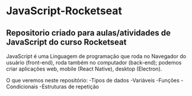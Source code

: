# JavaScript-Rocketseat
## Repositorio criado para aulas/atividades de JavaScript do curso Rocketseat

JavaScript é uma Linguagem de programação que roda no Navegador do usuário (front-end), roda também no computador (back-end); 
podemos criar aplicações web, mobile (React Native), desktop (Electron).

O que veremos neste repositório:
-Tipos de dados
-Variáveis
-Funções
-Condicionais
-Estruturas de repetição

